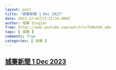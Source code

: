 ```yaml
---
layout: post
title: "城寨新聞 1 Dec 2023"
date: 2023-12-01T13:21:54.000Z
author: 城寨 Singjai
from: https://www.youtube.com/watch?v=TnMwVX6_a8w
tags: [ 城寨 ]
comments: True
categories: [ 城寨 ]
---
```

<!--1701436914000-->
[城寨新聞 1 Dec 2023](https://www.youtube.com/watch?v=TnMwVX6_a8w)
------

<div>

</div>
